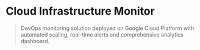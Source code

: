 # Cloud Infrastructure Monitor

> DevOps monitoring solution deployed on Google Cloud Platform with automated scaling, real-time alerts and comprehensive analytics dashboard.

